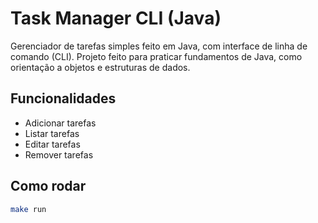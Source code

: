 # Task Manager CLI (Java)

Gerenciador de tarefas simples feito em Java, com interface de linha de comando (CLI). Projeto feito para praticar fundamentos de Java, como orientação a objetos e estruturas de dados.

## Funcionalidades

- Adicionar tarefas
- Listar tarefas
- Editar tarefas
- Remover tarefas

## Como rodar

```bash
make run

```
